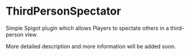 # ThirdPersonSpectator
Simple Spigot plugin which allows Players to spectate others in a third-person view.

More detailed description and more information will be added soon.